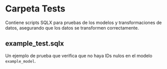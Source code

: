 # Carpeta Tests

Contiene scripts SQLX para pruebas de los modelos y transformaciones de datos, asegurando que los datos se transformen correctamente.

## example_test.sqlx

Un ejemplo de prueba que verifica que no haya IDs nulos en el modelo `example_model`.

